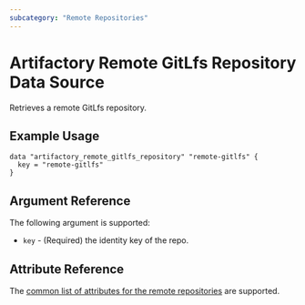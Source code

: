 ```yaml
---
subcategory: "Remote Repositories"
---
```

# Artifactory Remote GitLfs Repository Data Source

Retrieves a remote GitLfs repository.

## Example Usage

```hcl
data "artifactory_remote_gitlfs_repository" "remote-gitlfs" {
  key = "remote-gitlfs"
}
```

## Argument Reference

The following argument is supported:

* `key` - (Required) the identity key of the repo.

## Attribute Reference

The [common list of attributes for the remote repositories](remote.md) are supported.